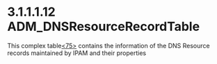 <html dir="LTR" xmlns:mshelp="http://msdn.microsoft.com/mshelp" xmlns:ddue="http://ddue.schemas.microsoft.com/authoring/2003/5" xmlns:xlink="http://www.w3.org/1999/xlink" xmlns:tool="http://www.microsoft.com/tooltip">
 <body>
 <div id="header">
 <h1 class="heading">3.1.1.1.12 ADM_DNSResourceRecordTable</h1>
 </div>
 <div id="mainSection">
 <div id="mainBody">
 <div id="allHistory" class="saveHistory"></div>
 <div id="sectionSection0" class="section" name="collapseableSection">
 

<p>This complex table<a id="Appendix_A_Target_75"></a><a href="3b257e05-6300-4286-a090-0f9949d290bf.md#Appendix_A_75" aria-label="Product behavior note 75">&lt;75&gt;</a> contains
the information of the DNS Resource records maintained by IPAM and their
properties</p>


 </div>
 </div>
 </div>
 </body>
</html>